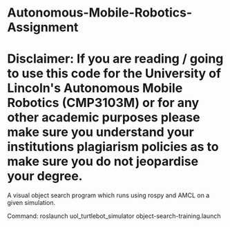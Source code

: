 # Autonomous-Mobile-Robotics-Assignment

# Disclaimer: If you are reading / going to use this code for the University of Lincoln's Autonomous Mobile Robotics (CMP3103M) or for any other academic purposes please make sure you understand your institutions plagiarism policies as to make sure you do not jeopardise your degree.

A visual object search program which runs using rospy and AMCL on a given simulation.

Command: roslaunch uol_turtlebot_simulator object-search-training.launch

